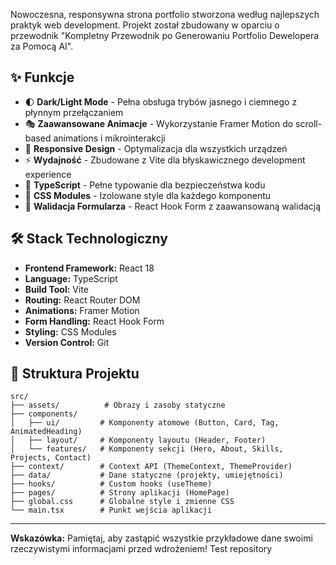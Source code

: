 Nowoczesna, responsywna strona portfolio stworzona według najlepszych praktyk web development. Projekt został zbudowany w oparciu o przewodnik "Kompletny Przewodnik po Generowaniu Portfolio Dewelopera za Pomocą AI".

## ✨ Funkcje

- 🌓 **Dark/Light Mode** - Pełna obsługa trybów jasnego i ciemnego z płynnym przełączaniem
- 🎭 **Zaawansowane Animacje** - Wykorzystanie Framer Motion do scroll-based animations i mikrointerakcji
- 📱 **Responsive Design** - Optymalizacja dla wszystkich urządzeń
- ⚡ **Wydajność** - Zbudowane z Vite dla błyskawicznego development experience
- 🎯 **TypeScript** - Pełne typowanie dla bezpieczeństwa kodu
- 🎨 **CSS Modules** - Izolowane style dla każdego komponentu
- 📝 **Walidacja Formularza** - React Hook Form z zaawansowaną walidacją

## 🛠️ Stack Technologiczny

- **Frontend Framework:** React 18
- **Language:** TypeScript
- **Build Tool:** Vite
- **Routing:** React Router DOM
- **Animations:** Framer Motion
- **Form Handling:** React Hook Form
- **Styling:** CSS Modules
- **Version Control:** Git

## 📁 Struktura Projektu

```
src/
├── assets/          # Obrazy i zasoby statyczne
├── components/
│   ├── ui/         # Komponenty atomowe (Button, Card, Tag, AnimatedHeading)
│   ├── layout/     # Komponenty layoutu (Header, Footer)
│   └── features/   # Komponenty sekcji (Hero, About, Skills, Projects, Contact)
├── context/        # Context API (ThemeContext, ThemeProvider)
├── data/           # Dane statyczne (projekty, umiejętności)
├── hooks/          # Custom hooks (useTheme)
├── pages/          # Strony aplikacji (HomePage)
├── global.css      # Globalne style i zmienne CSS
└── main.tsx        # Punkt wejścia aplikacji
```


---

**Wskazówka:** Pamiętaj, aby zastąpić wszystkie przykładowe dane swoimi rzeczywistymi informacjami przed wdrożeniem!
Test repository 
